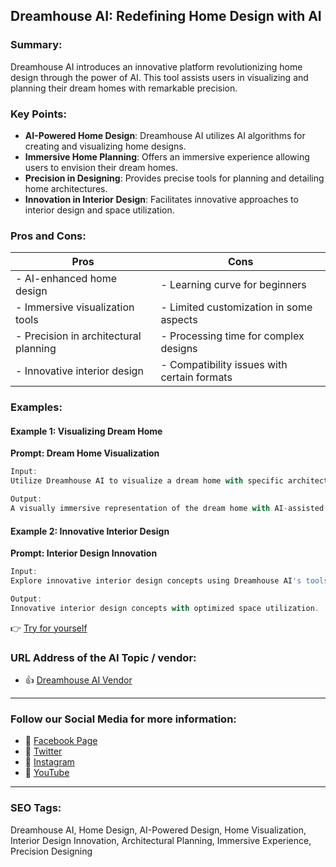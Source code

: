 ## Dreamhouse AI: Redefining Home Design with AI

### Summary:

Dreamhouse AI introduces an innovative platform revolutionizing home design through the power of AI. This tool assists users in visualizing and planning their dream homes with remarkable precision.

### Key Points:

- **AI-Powered Home Design**: Dreamhouse AI utilizes AI algorithms for creating and visualizing home designs.
- **Immersive Home Planning**: Offers an immersive experience allowing users to envision their dream homes.
- **Precision in Designing**: Provides precise tools for planning and detailing home architectures.
- **Innovation in Interior Design**: Facilitates innovative approaches to interior design and space utilization.

### Pros and Cons:

| Pros                               | Cons                                          |
|------------------------------------|-----------------------------------------------|
| - AI-enhanced home design          | - Learning curve for beginners                |
| - Immersive visualization tools    | - Limited customization in some aspects       |
| - Precision in architectural planning | - Processing time for complex designs       |
| - Innovative interior design       | - Compatibility issues with certain formats   |

### Examples:

#### Example 1: Visualizing Dream Home
**Prompt: Dream Home Visualization**

```dart
Input:
Utilize Dreamhouse AI to visualize a dream home with specific architectural details.

Output:
A visually immersive representation of the dream home with AI-assisted design.
```

#### Example 2: Innovative Interior Design
**Prompt: Interior Design Innovation**

```dart
Input:
Explore innovative interior design concepts using Dreamhouse AI's tools.

Output:
Innovative interior design concepts with optimized space utilization.
```

👉 <a href="https://dreamhouseai.com/" target="_blank">Try for yourself</a>

### URL Address of the AI Topic / vendor:

- 👍 <a href="https://dreamhouseai.com/" target="_blank">Dreamhouse AI Vendor</a>

<hr>

### Follow our Social Media for more information:

- 📘 <a href="https://www.facebook.com/DreamhouseAI/" target="_blank">Facebook Page</a>
- 📄 <a href="https://twitter.com/DreamhouseAI" target="_blank">Twitter</a>
- 📸 <a href="https://www.instagram.com/dreamhouse_ai/" target="_blank">Instagram</a>
- 🎥 <a href="https://www.youtube.com/channel/DreamhouseAI" target="_blank">YouTube</a>

<hr>

### SEO Tags:
Dreamhouse AI, Home Design, AI-Powered Design, Home Visualization, Interior Design Innovation, Architectural Planning, Immersive Experience, Precision Designing